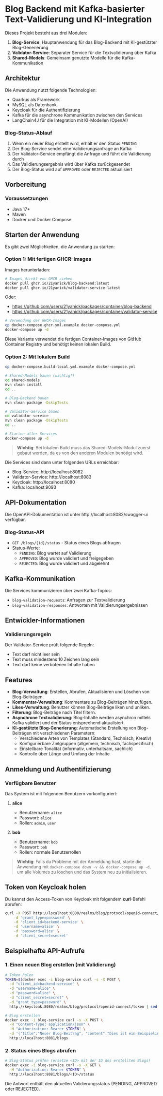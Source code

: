 # Blog Backend mit Kafka-basierter Text-Validierung und KI-Integration

Dieses Projekt besteht aus drei Modulen:
1. **Blog-Service**: Hauptanwendung für das Blog-Backend mit KI-gestützter Blog-Generierung
2. **Validator-Service**: Separater Service für die Textvalidierung über Kafka
3. **Shared-Models**: Gemeinsam genutzte Modelle für die Kafka-Kommunikation

## Architektur

Die Anwendung nutzt folgende Technologien:
- Quarkus als Framework
- MySQL als Datenbank
- Keycloak für die Authentifizierung
- Kafka für die asynchrone Kommunikation zwischen den Services
- LangChain4J für die Integration mit KI-Modellen (OpenAI)

### Blog-Status-Ablauf

1. Wenn ein neuer Blog erstellt wird, erhält er den Status `PENDING`
2. Der Blog-Service sendet eine Validierungsanfrage an Kafka
3. Der Validator-Service empfängt die Anfrage und führt die Validierung durch
4. Das Validierungsergebnis wird über Kafka zurückgesendet
5. Der Blog-Status wird auf `APPROVED` oder `REJECTED` aktualisiert

## Vorbereitung

### Voraussetzungen

- Java 17+
- Maven
- Docker und Docker Compose

## Starten der Anwendung

Es gibt zwei Möglichkeiten, die Anwendung zu starten:

### Option 1: Mit fertigen GHCR-Images

Images herunterladen:
```bash
# Images direkt von GHCR ziehen
docker pull ghcr.io/21yanick/blog-backend:latest
docker pull ghcr.io/21yanick/validator-service:latest
```

Oder:
- https://github.com/users/21yanick/packages/container/blog-backend
- https://github.com/users/21yanick/packages/container/validator-service


```bash
# Verwendung der GHCR-Images
cp docker-compose.ghcr.yml.example docker-compose.yml
docker-compose up -d
```

Diese Variante verwendet die fertigen Container-Images von GitHub Container Registry und benötigt keinen lokalen Build.

### Option 2: Mit lokalem Build

```bash
cp docker-compose.build-local.yml.example docker-compose.yml

# Shared-Models bauen (wichtig!)
cd shared-models
mvn clean install
cd ..

# Blog-Backend bauen
mvn clean package -DskipTests

# Validator-Service bauen
cd validator-service
mvn clean package -DskipTests
cd ..

# Starten aller Services
docker-compose up -d
```

> **Wichtig**: Bei lokalem Build muss das Shared-Models-Modul zuerst gebaut werden, da es von den anderen Modulen benötigt wird.

Die Services sind dann unter folgenden URLs erreichbar:
- Blog-Service: http://localhost:8082
- Validator-Service: http://localhost:8083
- Keycloak: http://localhost:8080
- Kafka: localhost:9093

## API-Dokumentation

Die OpenAPI-Dokumentation ist unter http://localhost:8082/swagger-ui verfügbar.

### Blog-Status-API

- `GET /blogs/{id}/status` - Status eines Blogs abfragen
- Status-Werte:
  - `PENDING`: Blog wartet auf Validierung
  - `APPROVED`: Blog wurde validiert und freigegeben
  - `REJECTED`: Blog wurde validiert und abgelehnt

## Kafka-Kommunikation

Die Services kommunizieren über zwei Kafka-Topics:
- `blog-validation-requests`: Anfragen zur Textvalidierung
- `blog-validation-responses`: Antworten mit Validierungsergebnissen

## Entwickler-Informationen

### Validierungsregeln

Der Validator-Service prüft folgende Regeln:
- Text darf nicht leer sein
- Text muss mindestens 10 Zeichen lang sein
- Text darf keine verbotenen Inhalte haben

## Features

- **Blog-Verwaltung**: Erstellen, Abrufen, Aktualisieren und Löschen von Blog-Beiträgen.
- **Kommentar-Verwaltung**: Kommentare zu Blog-Beiträgen hinzufügen.
- **Likes-Verwaltung**: Benutzer können Blog-Beiträge liken und unliken.
- **Filterung**: Blog-Beiträge nach Titel filtern.
- **Asynchrone Textvalidierung**: Blog-Inhalte werden asynchron mittels Kafka validiert und der Status entsprechend aktualisiert.
- **KI-gestützte Blog-Generierung**: Automatische Erstellung von Blog-Beiträgen mit verschiedenen Parametern:
  - Verschiedene Arten von Templates (Standard, Technisch, Kreativ)
  - Konfigurierbare Zielgruppen (allgemein, technisch, fachspezifisch)
  - Einstellbare Tonalität (informativ, unterhaltsam, sachlich)
  - Kontrolle über Länge und Umfang der Inhalte

## Anmeldung und Authentifizierung

### Verfügbare Benutzer

Das System ist mit folgenden Benutzern vorkonfiguriert:

1. **alice**
   - Benutzername: `alice`
   - Passwort: `alice`
   - Rollen: `admin`, `user`

2. **bob**
   - Benutzername: `bob`
   - Passwort: `bob`
   - Rollen: normale Benutzerrollen

> **Wichtig**: Falls du Probleme mit der Anmeldung hast, starte die Anwendung mit `docker-compose down -v && docker-compose up -d`, um alle Volumes zu löschen und das System neu zu initialisieren.

## Token von Keycloak holen

Du kannst den Access-Token von Keycloak mit folgendem **curl**-Befehl abrufen:

```bash
curl -X POST http://localhost:8080/realms/blog/protocol/openid-connect/token \
    -d 'grant_type=password' \
    -d 'client_id=backend-service' \
    -d 'username=alice' \
    -d 'password=alice' \
    -d 'client_secret=secret'
```

## Beispielhafte API-Aufrufe

### 1. **Einen neuen Blog erstellen** (mit Validierung)

```bash
# Token holen
TOKEN=$(docker exec -i blog-service curl -s -X POST \
  -d "client_id=backend-service" \
  -d "username=alice" \
  -d "password=alice" \
  -d "client_secret=secret" \
  -d "grant_type=password" \
  http://keycloak:8080/realms/blog/protocol/openid-connect/token | sed -E 's/.*"access_token":"([^"]*).*/\1/')

# Blog erstellen
docker exec -i blog-service curl -s -X POST \
  -H "Content-Type: application/json" \
  -H "Authorization: Bearer $TOKEN" \
  -d '{"title":"Neuer Blog-Beitrag", "content":"Dies ist ein Beispielinhalt für einen neuen Blog-Beitrag."}' \
  http://localhost:8081/blogs
```

### 2. **Status eines Blogs abrufen**

```bash
# Blog-Status prüfen (ersetze <ID> mit der ID des erstellten Blogs)
docker exec -i blog-service curl -s -X GET \
  -H "Authorization: Bearer $TOKEN" \
  http://localhost:8081/blogs/<ID>/status
```

Die Antwort enthält den aktuellen Validierungsstatus (PENDING, APPROVED oder REJECTED).